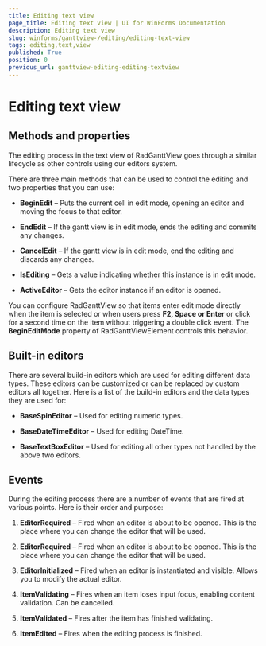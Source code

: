 ```yaml
---
title: Editing text view
page_title: Editing text view | UI for WinForms Documentation
description: Editing text view
slug: winforms/ganttview-/editing/editing-text-view
tags: editing,text,view
published: True
position: 0
previous_url: ganttview-editing-editing-textview
---
```


# Editing text view
 
##  Methods and properties
      

The editing process in the text view of RadGanttView goes through a similar lifecycle as other controls using our editors system.
        

There are three main methods that can be used to control the editing and two properties that you can use:
        

* __BeginEdit__ – Puts the current cell in edit mode, opening an editor and moving the focus to that editor.
            

* __EndEdit__ – If the gantt view is in edit mode, ends the editing and commits any changes.
            

* __CancelEdit__ – If the gantt view is in edit mode, end the editing and discards any changes.
            

* __IsEditing__ – Gets a value indicating whether this instance is in edit mode.
            

* __ActiveEditor__ – Gets the editor instance if an editor is opened.
            

You can configure RadGanttView so that items enter edit mode directly when the item is selected or when users press __F2, Space or Enter__ or click for a second time on the item without triggering a double click event. The __BeginEditMode__ property of RadGanttViewElement controls this behavior.
        

## Built-in editors

There are several build-in editors which are used for editing different data types. These editors can be customized or can be replaced by custom editors all together. Here is a list of the build-in editors and the data types they are used for:
        

* __BaseSpinEditor__ – Used for editing numeric types.
            

* __BaseDateTimeEditor__ – Used for editing DateTime.
            

* __BaseTextBoxEditor__ – Used for editing all other types not handled by the above two editors.
            

## Events

During the editing process there are a number of events that are fired at various points. Here is their order and purpose:
        

1. __EditorRequired__ – Fired when an editor is about to be opened. This is the place where you can change the editor that will be used.
            

1. __EditorRequired__ – Fired when an editor is about to be opened. This is the place where you can change the editor that will be used.
            

1. __EditorInitialized__ – Fired when an editor is instantiated and visible. Allows you to modify the actual editor.
            

1. __ItemValidating__ – Fires when an item loses input focus, enabling content validation. Can be cancelled.
            

1. __ItemValidated__ – Fires after the item has finished validating.
            

1. __ItemEdited__ – Fires when the editing process is finished.
            
